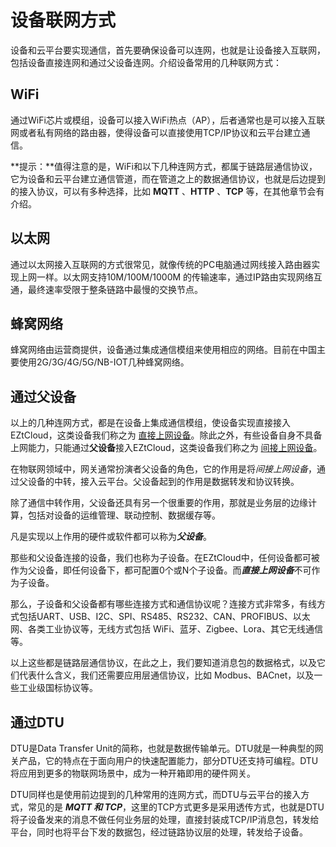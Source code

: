 # 设备联网方式

设备和云平台要实现通信，首先要确保设备可以连网，也就是让设备接入互联网，包括设备直接连网和通过父设备连网。介绍设备常用的几种联网方式：

## WiFi

通过WiFi芯片或模组，设备可以接入WiFi热点（AP），后者通常也是可以接入互联网或者私有网络的路由器，使得设备可以直接使用TCP/IP协议和云平台建立通信。

**提示：**值得注意的是，WiFi和以下几种连网方式，都属于链路层通信协议，它为设备和云平台建立通信管道，而在管道之上的数据通信协议，也就是后边提到的接入协议，可以有多种选择，比如 **MQTT** 、**HTTP** 、**TCP** 等，在其他章节会有介绍。

## 以太网

通过以太网接入互联网的方式很常见，就像传统的PC电脑通过网线接入路由器实现上网一样。以太网支持10M/100M/1000M 的传输速率，通过IP路由实现网络互通，最终速率受限于整条链路中最慢的交换节点。

## 蜂窝网络

蜂窝网络由运营商提供，设备通过集成通信模组来使用相应的网络。目前在中国主要使用2G/3G/4G/5G/NB-IOT几种蜂窝网络。

## 通过父设备

以上的几种连网方式，都是在设备上集成通信模组，使设备实现直接接入EZtCloud，这类设备我们称之为 [直接上网设备](../介绍/EZtCloud核心概念.md)。除此之外，有些设备自身不具备上网能力，只能通过**父设备**接入EZtCloud，这类设备我们称之为 [间接上网设备](../介绍/EZtCloud核心概念.md)。

在物联网领域中，网关通常扮演者父设备的角色，它的作用是将*间接上网设备*，通过父设备的中转，接入云平台。父设备起到的作用是数据转发和协议转换。

除了通信中转作用，父设备还具有另一个很重要的作用，那就是业务层的边缘计算，包括对设备的运维管理、联动控制、数据缓存等。

凡是实现以上作用的硬件或软件都可以称为***父设备***。

那些和父设备连接的设备，我们也称为子设备。在EZtCloud中，任何设备都可被作为父设备，即任何设备下，都可配置0个或N个子设备。而***直接上网设备***不可作为子设备。

那么，子设备和父设备都有哪些连接方式和通信协议呢？连接方式非常多，有线方式包括UART、USB、I2C、SPI、RS485、RS232、CAN、PROFIBUS、以太网、各类工业协议等，无线方式包括 WiFi、蓝牙、Zigbee、Lora、其它无线通信等。

以上这些都是链路层通信协议，在此之上，我们要知道消息包的数据格式，以及它们代表什么含义，我们还需要应用层通信协议，比如 Modbus、BACnet，以及一些工业级国标协议等。

## 通过DTU

DTU是Data Transfer Unit的简称，也就是数据传输单元。DTU就是一种典型的网关产品，它的特点在于面向用户的快速配置能力，部分DTU还支持可编程。DTU 将应用到更多的物联网场景中，成为一种开箱即用的硬件网关。

DTU同样也是使用前边提到的几种常用的连网方式，而DTU与云平台的接入方式，常见的是 ***MQTT 和 TCP***，这里的TCP方式更多是采用透传方式，也就是DTU 将子设备发来的消息不做任何业务层的处理，直接封装成TCP/IP消息包，转发给平台，同时也将平台下发的数据包，经过链路协议层的处理，转发给子设备。